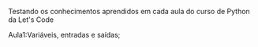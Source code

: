 <p>Testando os conhecimentos aprendidos em cada aula do curso de Python da Let's Code</p>
<p>Aula1:Variáveis, entradas e saídas;</p>
